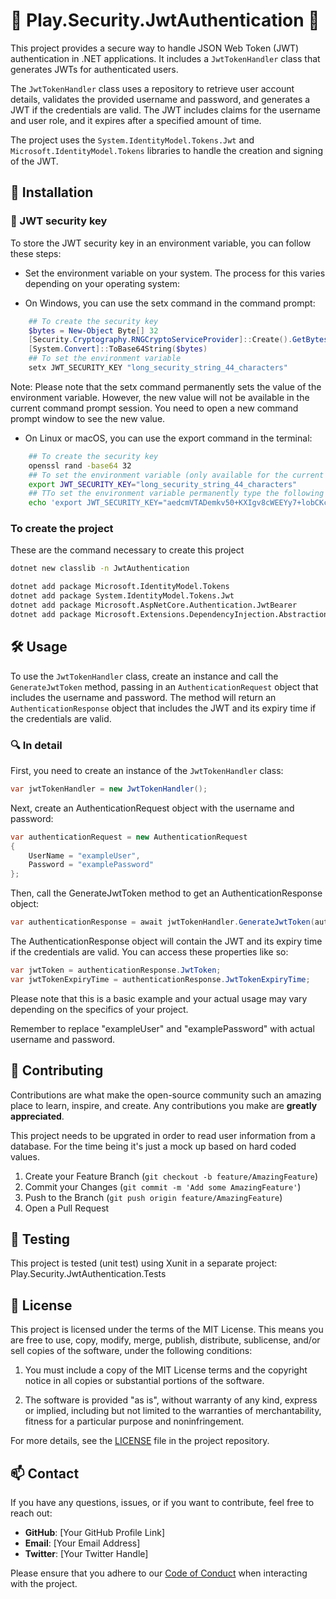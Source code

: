 # 🚀 Play.Security.JwtAuthentication 🚀

This project provides a secure way to handle JSON Web Token (JWT) authentication in .NET applications. It includes a `JwtTokenHandler` class that generates JWTs for authenticated users.

The `JwtTokenHandler` class uses a repository to retrieve user account details, validates the provided username and password, and generates a JWT if the credentials are valid. The JWT includes claims for the username and user role, and it expires after a specified amount of time.

The project uses the `System.IdentityModel.Tokens.Jwt` and `Microsoft.IdentityModel.Tokens` libraries to handle the creation and signing of the JWT.

## 🔧 Installation

### 🔑 JWT security key

To store the JWT security key in an environment variable, you can follow these steps:

- Set the environment variable on your system. The process for this varies depending on your operating system:

- On Windows, you can use the setx command in the command prompt:
  
```PowerShell
    ## To create the security key
    $bytes = New-Object Byte[] 32
    [Security.Cryptography.RNGCryptoServiceProvider]::Create().GetBytes($bytes)
    [System.Convert]::ToBase64String($bytes)
    ## To set the environment variable
    setx JWT_SECURITY_KEY "long_security_string_44_characters"
```

   Note: Please note that the setx command permanently sets the value of the environment variable. However, the new value will not be available in the current command prompt session. You need to open a new command prompt window to see the new value.

- On Linux or macOS, you can use the export command in the terminal:

```bash
    ## To create the security key
    openssl rand -base64 32
    ## To set the environment variable (only available for the current command prompt session)
    export JWT_SECURITY_KEY="long_security_string_44_characters"
    ## TTo set the environment variable permanently type the following command
    echo 'export JWT_SECURITY_KEY="aedcmVTADemkv50+KXIgv8cWEEYy7+lobCKcWC+kS28="' >> ~/.zshrc
````

### To create the project

These are the command necessary to create this project

```bash
dotnet new classlib -n JwtAuthentication   

dotnet add package Microsoft.IdentityModel.Tokens   
dotnet add package System.IdentityModel.Tokens.Jwt   
dotnet add package Microsoft.AspNetCore.Authentication.JwtBearer
dotnet add package Microsoft.Extensions.DependencyInjection.Abstractions
```

## 🛠️ Usage

To use the `JwtTokenHandler` class, create an instance and call the `GenerateJwtToken` method, passing in an `AuthenticationRequest` object that includes the username and password. The method will return an `AuthenticationResponse` object that includes the JWT and its expiry time if the credentials are valid.

### 🔍 In detail

First, you need to create an instance of the `JwtTokenHandler` class:

```csharp
var jwtTokenHandler = new JwtTokenHandler();
```

Next, create an AuthenticationRequest object with the username and password:

```csharp
var authenticationRequest = new AuthenticationRequest
{
    UserName = "exampleUser",
    Password = "examplePassword"
};
```

Then, call the GenerateJwtToken method to get an AuthenticationResponse object:

```csharp
var authenticationResponse = await jwtTokenHandler.GenerateJwtToken(authenticationRequest);
```

The AuthenticationResponse object will contain the JWT and its expiry time if the credentials are valid. You can access these properties like so:

```csharp
var jwtToken = authenticationResponse.JwtToken;
var jwtTokenExpiryTime = authenticationResponse.JwtTokenExpiryTime;
```

Please note that this is a basic example and your actual usage may vary depending on the specifics of your project.

Remember to replace "exampleUser" and "examplePassword" with actual username and password.

## 🤝 Contributing

Contributions are what make the open-source community such an amazing place to learn, inspire, and create. Any contributions you make are **greatly appreciated**.

This project needs to be upgrated in order to read user information from a database. For the time being it's just a mock up based on hard coded values.

1. Create your Feature Branch (`git checkout -b feature/AmazingFeature`)
2. Commit your Changes (`git commit -m 'Add some AmazingFeature'`)
3. Push to the Branch (`git push origin feature/AmazingFeature`)
4. Open a Pull Request

## 🔬 Testing

This project is tested (unit test) using Xunit in a separate project: Play.Security.JwtAuthentication.Tests

## 📃 License

This project is licensed under the terms of the MIT License. This means you are free to use, copy, modify, merge, publish, distribute, sublicense, and/or sell copies of the software, under the following conditions:

1. You must include a copy of the MIT License terms and the copyright notice in all copies or substantial portions of the software.

2. The software is provided "as is", without warranty of any kind, express or implied, including but not limited to the warranties of merchantability, fitness for a particular purpose and noninfringement.

For more details, see the [LICENSE](LICENSE) file in the project repository.

## 📫 Contact

If you have any questions, issues, or if you want to contribute, feel free to reach out:

- **GitHub**: [Your GitHub Profile Link]
- **Email**: [Your Email Address]
- **Twitter**: [Your Twitter Handle]

Please ensure that you adhere to our [Code of Conduct](CODE_OF_CONDUCT.md) when interacting with the project.
